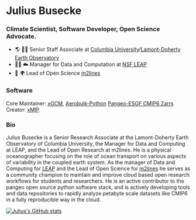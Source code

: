 # Julius Busecke 

### Climate Scientist, Software Developer, Open Science Advocate.

- 🌎 👨‍🔬 Senior Staff Associate at [Columbia University](https://www.columbia.edu)/[Lamont-Doherty Earth Observatory](https://lamont.columbia.edu)
- 👨‍💻 ☁️ Manager for Data and Computation at [NSF LEAP](https://leap.columbia.edu)
- 🧬 🌍 Lead of Open Science [m2lines](https://m2lines.github.io)

### Software

Core Maintainer: [xGCM](https://github.com/xgcm/xgcm), [Aerobulk-Python](https://github.com/xgcm/aerobulk-python) [Pangeo-ESGF CMIP6 Zarrs](https://github.com/leap-stc/cmip6-leap-feedstock)
Creator: [xMIP](https://github.com/jbusecke/xMIP)


### Bio

Julius Busecke is a Senior Research Associate at the Lamont-Doherty Earth Observatory of Columbia University, the Manager for Data and Computing at LEAP, and the Lead of Open Research at m2lines.
He is a physical oceanographer focusing on the role of ocean transport on various aspects of variability in the coupled earth system. As the manager of Data and Computing for [LEAP](https://leap.columbia.edu) and the Lead of Open Science for [m2lines](https://m2lines.github.io) he serves as a community champion to maintain and improve cloud based open research workflows for students and researchers. He is an active contributor to the pangeo open source python software stack, and is actively developing tools and data repositories to rapidly analyze petabyte scale datasets like CMIP6 in a fully reproducible way in the cloud.

[![Julius's GitHub stats](https://github-readme-stats.vercel.app/api?username=jbusecke&show_icons=true&theme=default)](https://github.com/anuraghazra/github-readme-stats)

<!--
**jbusecke/jbusecke** is a ✨ _special_ ✨ repository because its `README.md` (this file) appears on your GitHub profile.

Here are some ideas to get you started:

- 🔭 I’m currently working on ...
- 🌱 I’m currently learning ...
- 👯 I’m looking to collaborate on ...
- 🤔 I’m looking for help with ...
- 💬 Ask me about ...
- 📫 How to reach me: ...
- 😄 Pronouns: ...
- ⚡ Fun fact: ...
-->


